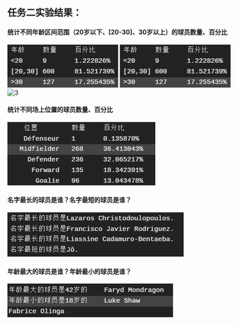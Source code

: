 ## 任务二实验结果：

#### 统计不同年龄区间范围（20岁以下、[20-30]、30岁以上）的球员数量、百分比
![1](task2-as.png)
![2](task2-as.png)
![3](\task2-as.png)

#### 统计不同场上位置的球员数量、百分比

![](task2-ls.png)

#### 名字最长的球员是谁？名字最短的球员是谁？

![](task2-n.png)

#### 年龄最大的球员是谁？年龄最小的球员是谁？

![](task2-a.png)
